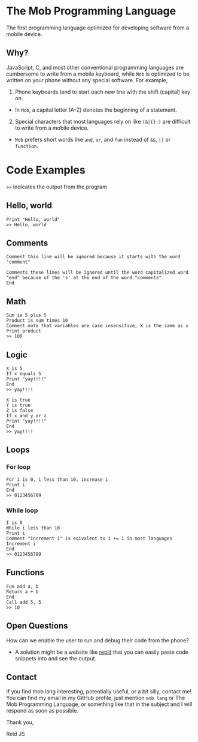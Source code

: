 # The Mob Programming Language
The first programming language optimized for developing software from a mobile device. 

## Why?
JavaScript, C, and most other conventional programming languages are cumbersome to write from a mobile keyboard, while `Mob` is optimized to be written on your phone without any special software. For example, 
1. Phone keyboards tend to start each new line with the shift (capital) key on.
  - In `Mob`, a capital letter (A-Z) denotes the beginning of a statement. 
2. Special characters that most languages rely on like `(&|{};)` are difficult to write from a mobile device.
  - `Mob` prefers short words like `and`, `or`, and `fun` instead of `&&`, `||` or `function`. 

# Code Examples
`>>` indicates the output from the program

## Hello, world
```
Print "Hello, world"
>> Hello, world
```


## Comments
```
Comment this line will be ignored because it starts with the word "comment"
```

```
Comments these lines will be ignored until the word capitalized word "end" because of the 's' at the end of the word "comments"
End
```

## Math
```
Sum is 5 plus 5
Product is sum times 10
Comment note that variables are case insensitive, X is the same as x
Print product
>> 100
```



## Logic
```
X is 5
If x equals 5
Print "yay!!!!"
End
>> yay!!!!
```

```
X is true
Y is true
Z is false
If x and y or z
Print "yay!!!!"
End
>> yay!!!!
```

## Loops
### For loop
```
For i is 0, i less than 10, increase i
Print i
End
>> 0123456789
```
### While loop
```
I is 0
While i less than 10
Print i
Comment "increment i" is eqivalent to i += 1 in most languages
Increment i
End
>> 0123456789
```

## Functions
```
Fun add a, b
Return a + b
End
Call add 5, 5
>> 10
```

## Open Questions
How can we enable the user to run and debug their code from the phone?
  - A solution might be a website like [replit](https://replit.com/) that you can easily paste code snippets into and see the output. 


## Contact
If you find mob lang interesting, potentially useful, or a bit silly, contact me! You can find my email in my GitHub profile, just mention `mob lang` or The Mob Programming Language, or something like that in the subject and I will respond as soon as possible. 

Thank you,

Reid JS
